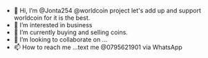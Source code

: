 - 👋 Hi, I’m @Jonta254 @worldcoin project
let's add up and support worldcoin for it is the best.
- 👀 I’m interested in business 
- 🌱 I’m currently buying and selling coins.
- 💞️ I’m looking to collaborate on ...
- 📫 How to reach me ...text me @0795621901 via WhatsApp 

<!---
Jonta254/Jonta254 is a ✨ special ✨ repository because its `README.md` (this file) appears on your GitHub profile.
You can click the Preview link to take a look at your changes.
--->
